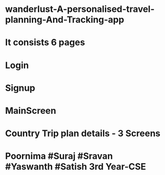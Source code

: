 # wanderlust-A-personalised-travel-planning-And-Tracking-app
# It consists 6 pages
# Login
# Signup
# MainScreen
# Country Trip plan details - 3 Screens
# Poornima #Suraj #Sravan #Yaswanth #Satish 3rd Year-CSE
